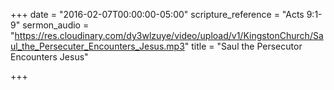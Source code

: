 +++
date = "2016-02-07T00:00:00-05:00"
scripture_reference = "Acts 9:1-9"
sermon_audio = "https://res.cloudinary.com/dy3wlzuye/video/upload/v1/KingstonChurch/Saul_the_Persecuter_Encounters_Jesus.mp3"
title = "Saul the Persecutor Encounters Jesus"

+++
